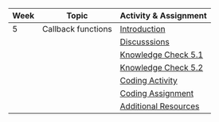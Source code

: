 | Week | Topic                                        | Activity & Assignment          |
|------|----------------------------------------------|--------------------------------|
| 5    | Callback functions                           | [Introduction](./Introduction%20_%20Instructions.pdf)                   |
|      |                                              | [Discusssions]()                   |
|      |                                              | [Knowledge Check 5.1]()            |
|      |                                              | [Knowledge Check 5.2]()            |
|      |                                              | [Coding Activity]()                |
|      |                                              | [Coding Assignment]()                |
|      |                                              | [Additional Resources](./Additional%20Resources.pdf)           |
